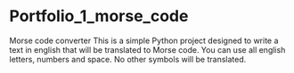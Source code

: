 # Portfolio_1_morse_code
Morse code converter
This is a simple Python project designed to write a text in english that will be translated to Morse code.
You can use all english letters, numbers and space.
No other symbols will be translated.
